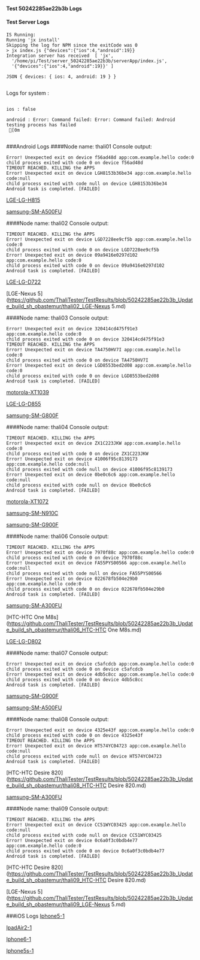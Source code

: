 #### Test 50242285ae22b3b Logs

#### Test Server Logs
```
IS Running:
Running 'jx install'
Skipping the log for NPM since the exitCode was 0
> jx index.js {"devices":{"ios":4,"android":19}}
Integration server has received  [ 'jx',
  '/home/pi/Test/server_50242285ae22b3b/serverApp/index.js',
  '{"devices":{"ios":4,"android":19}}' ]

JSON { devices: { ios: 4, android: 19 } }


```


Logs for system : 
```

ios : false

android : Error: Command failed: Error: Command failed: Android testing process has failed
 [0m


```
###Android Logs
####Node name: thali01
Console output:
```
Error! Unexpected exit on device f56ad48d app:com.example.hello code:0 
child process exited with code 0 on device f56ad48d 
TIMEOUT REACHED. KILLING the APPS
Error! Unexpected exit on device LGH8153b36be34 app:com.example.hello code:null 
child process exited with code null on device LGH8153b36be34 
Android task is completed. [FAILED]
```
[LGE-LG-H815](https://github.com/ThaliTester/TestResults/blob/50242285ae22b3b_Update_build_sh_obastemur/thali01_LGE-LG-H815.md)

[samsung-SM-A500FU](https://github.com/ThaliTester/TestResults/blob/50242285ae22b3b_Update_build_sh_obastemur/thali01_samsung-SM-A500FU.md)

####Node name: thali02
Console output:
```
TIMEOUT REACHED. KILLING the APPS
Error! Unexpected exit on device LGD7228ee9cf5b app:com.example.hello code:0 
child process exited with code 0 on device LGD7228ee9cf5b 
Error! Unexpected exit on device 09a9416e0297d102 app:com.example.hello code:0 
child process exited with code 0 on device 09a9416e0297d102 
Android task is completed. [FAILED]
```
[LGE-LG-D722](https://github.com/ThaliTester/TestResults/blob/50242285ae22b3b_Update_build_sh_obastemur/thali02_LGE-LG-D722.md)

[LGE-Nexus 5](https://github.com/ThaliTester/TestResults/blob/50242285ae22b3b_Update_build_sh_obastemur/thali02_LGE-Nexus 5.md)

####Node name: thali03
Console output:
```
Error! Unexpected exit on device 320414cd475f91e3 app:com.example.hello code:0 
child process exited with code 0 on device 320414cd475f91e3 
TIMEOUT REACHED. KILLING the APPS
Error! Unexpected exit on device TA4750HV7I app:com.example.hello code:0 
child process exited with code 0 on device TA4750HV7I 
Error! Unexpected exit on device LGD8553bed2d08 app:com.example.hello code:0 
child process exited with code 0 on device LGD8553bed2d08 
Android task is completed. [FAILED]
```
[motorola-XT1039](https://github.com/ThaliTester/TestResults/blob/50242285ae22b3b_Update_build_sh_obastemur/thali03_motorola-XT1039.md)

[LGE-LG-D855](https://github.com/ThaliTester/TestResults/blob/50242285ae22b3b_Update_build_sh_obastemur/thali03_LGE-LG-D855.md)

[samsung-SM-G800F](https://github.com/ThaliTester/TestResults/blob/50242285ae22b3b_Update_build_sh_obastemur/thali03_samsung-SM-G800F.md)

####Node name: thali04
Console output:
```
TIMEOUT REACHED. KILLING the APPS
Error! Unexpected exit on device ZX1C223JKW app:com.example.hello code:0 
child process exited with code 0 on device ZX1C223JKW 
Error! Unexpected exit on device 41006f95c8139173 app:com.example.hello code:null 
child process exited with code null on device 41006f95c8139173 
Error! Unexpected exit on device 0be0c6c6 app:com.example.hello code:null 
child process exited with code null on device 0be0c6c6 
Android task is completed. [FAILED]
```
[motorola-XT1072](https://github.com/ThaliTester/TestResults/blob/50242285ae22b3b_Update_build_sh_obastemur/thali04_motorola-XT1072.md)

[samsung-SM-N910C](https://github.com/ThaliTester/TestResults/blob/50242285ae22b3b_Update_build_sh_obastemur/thali04_samsung-SM-N910C.md)

[samsung-SM-G900F](https://github.com/ThaliTester/TestResults/blob/50242285ae22b3b_Update_build_sh_obastemur/thali04_samsung-SM-G900F.md)

####Node name: thali06
Console output:
```
TIMEOUT REACHED. KILLING the APPS
Error! Unexpected exit on device 7970f88c app:com.example.hello code:0 
child process exited with code 0 on device 7970f88c 
Error! Unexpected exit on device FA55PYS00566 app:com.example.hello code:null 
child process exited with code null on device FA55PYS00566 
Error! Unexpected exit on device 022678fb504e29b0 app:com.example.hello code:0 
child process exited with code 0 on device 022678fb504e29b0 
Android task is completed. [FAILED]
```
[samsung-SM-A300FU](https://github.com/ThaliTester/TestResults/blob/50242285ae22b3b_Update_build_sh_obastemur/thali06_samsung-SM-A300FU.md)

[HTC-HTC One M8s](https://github.com/ThaliTester/TestResults/blob/50242285ae22b3b_Update_build_sh_obastemur/thali06_HTC-HTC One M8s.md)

[LGE-LG-D802](https://github.com/ThaliTester/TestResults/blob/50242285ae22b3b_Update_build_sh_obastemur/thali06_LGE-LG-D802.md)

####Node name: thali07
Console output:
```
Error! Unexpected exit on device c5afcdcb app:com.example.hello code:0 
child process exited with code 0 on device c5afcdcb 
Error! Unexpected exit on device 4db5c8cc app:com.example.hello code:0 
child process exited with code 0 on device 4db5c8cc 
Android task is completed. [FAILED]
```
[samsung-SM-G900F](https://github.com/ThaliTester/TestResults/blob/50242285ae22b3b_Update_build_sh_obastemur/thali07_samsung-SM-G900F.md)

[samsung-SM-A500FU](https://github.com/ThaliTester/TestResults/blob/50242285ae22b3b_Update_build_sh_obastemur/thali07_samsung-SM-A500FU.md)

####Node name: thali08
Console output:
```
Error! Unexpected exit on device 4325e43f app:com.example.hello code:0 
child process exited with code 0 on device 4325e43f 
TIMEOUT REACHED. KILLING the APPS
Error! Unexpected exit on device HT574YC04723 app:com.example.hello code:null 
child process exited with code null on device HT574YC04723 
Android task is completed. [FAILED]
```
[HTC-HTC Desire 820](https://github.com/ThaliTester/TestResults/blob/50242285ae22b3b_Update_build_sh_obastemur/thali08_HTC-HTC Desire 820.md)

[samsung-SM-A300FU](https://github.com/ThaliTester/TestResults/blob/50242285ae22b3b_Update_build_sh_obastemur/thali08_samsung-SM-A300FU.md)

####Node name: thali09
Console output:
```
TIMEOUT REACHED. KILLING the APPS
Error! Unexpected exit on device CC51WYC03425 app:com.example.hello code:null 
child process exited with code null on device CC51WYC03425 
Error! Unexpected exit on device 0c6a0f3c0bdb4e77 app:com.example.hello code:0 
child process exited with code 0 on device 0c6a0f3c0bdb4e77 
Android task is completed. [FAILED]
```
[HTC-HTC Desire 820](https://github.com/ThaliTester/TestResults/blob/50242285ae22b3b_Update_build_sh_obastemur/thali09_HTC-HTC Desire 820.md)

[LGE-Nexus 5](https://github.com/ThaliTester/TestResults/blob/50242285ae22b3b_Update_build_sh_obastemur/thali09_LGE-Nexus 5.md)




###iOS Logs
[Iphone5-1](https://github.com/ThaliTester/TestResults/blob/50242285ae22b3b_Update_build_sh_obastemur/iOS_Iphone5-1.md)

[IpadAir2-1](https://github.com/ThaliTester/TestResults/blob/50242285ae22b3b_Update_build_sh_obastemur/iOS_IpadAir2-1.md)

[Iphone6-1](https://github.com/ThaliTester/TestResults/blob/50242285ae22b3b_Update_build_sh_obastemur/iOS_Iphone6-1.md)

[Iphone5s-1](https://github.com/ThaliTester/TestResults/blob/50242285ae22b3b_Update_build_sh_obastemur/iOS_Iphone5s-1.md)


